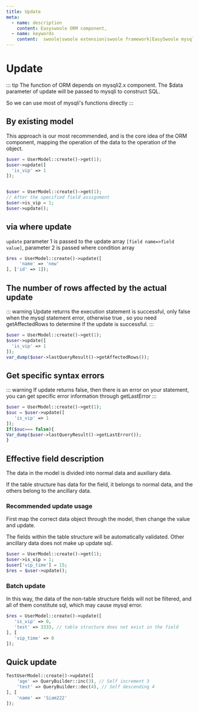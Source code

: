 ```yaml
---
title: Update
meta:
  - name: description
    content: Easyswoole ORM component,
  - name: keywords
    content:  swoole|swoole extension|swoole framework|EasySwoole mysql ORM|EasySwoole ORM|Swoole mysqli coroutine client|swoole ORM|Update
---
```




# Update

::: tip 
The function of ORM depends on mysqli2.x component. The $data parameter of update will be passed to mysqli to construct SQL.

So we can use most of mysqli's functions directly
:::

## By existing model

This approach is our most recommended, and is the core idea of the ORM component, mapping the operation of the data to the operation of the object.

```php
$user = UserModel::create()->get(1);
$user->update([
  'is_vip' => 1
]);
```

```php

$user = UserModel::create()->get(1);
// After the specified field assignment
$user->is_vip = 1;
$user->update();
```

## via where update

`update` parameter 1 is passed to the update array `[field name=>field value]`, parameter 2 is passed where condition array

```php
$res = UserModel::create()->update([
     'name' => 'new'
], ['id' => 1]);
```

## The number of rows affected by the actual update
::: warning
Update returns the execution statement is successful, only false when the mysql statement error, otherwise true
, so you need getAffectedRows to determine if the update is successful.
:::

```php
$user = UserModel::create()->get(1);
$user->update([
  'is_vip' => 1
]);
var_dump($user->lastQueryResult()->getAffectedRows());
```



## Get specific syntax errors
::: warning
If update returns false, then there is an error on your statement, you can get specific error information through getLastError
:::
```php
$user = UserModel::create()->get(1);
$suc = $user->update([
   'is_vip' => 1
]);
If($suc=== false){
Var_dump($user->lastQueryResult()->getLastError());
}

```

## Effective field description

The data in the model is divided into normal data and auxiliary data.

If the table structure has data for the field, it belongs to normal data, and the others belong to the ancillary data.

### Recommended update usage

First map the correct data object through the model, then change the value and update.

The fields within the table structure will be automatically validated. Other ancillary data does not make up update sql.

```php
$user = UserModel::create()->get(1);
$user->is_vip = 1;
$user['vip_time'] = 15;
$res = $user->update();
```

### Batch update

In this way, the data of the non-table structure fields will not be filtered, and all of them constitute sql, which may cause mysql error.

```php
$res = UserModel::create()->update([
   'is_vip' => 0,
   'test' => 3333, // table structure does not exist in the field
], [
   'vip_time' => 0
]);
```

## Quick update

```php
TestUserModel::create()->update([
    'age' => QueryBuilder::inc(3), // Self increment 3
    'test' => QueryBuilder::dec(4), // Self descending 4
], [
    'name' => 'Siam222'
]);
```
